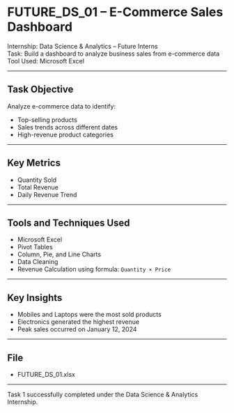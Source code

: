 # FUTURE_DS_01 – E-Commerce Sales Dashboard

Internship: Data Science & Analytics – Future Interns  
Task: Build a dashboard to analyze business sales from e-commerce data  
Tool Used: Microsoft Excel

---

## Task Objective

Analyze e-commerce data to identify:
- Top-selling products  
- Sales trends across different dates  
- High-revenue product categories

---

## Key Metrics

- Quantity Sold  
- Total Revenue  
- Daily Revenue Trend

---

## Tools and Techniques Used

- Microsoft Excel  
- Pivot Tables  
- Column, Pie, and Line Charts  
- Data Cleaning  
- Revenue Calculation using formula: `Quantity × Price`

---

## Key Insights

- Mobiles and Laptops were the most sold products  
- Electronics generated the highest revenue  
- Peak sales occurred on January 12, 2024

---

## File

- FUTURE_DS_01.xlsx

---

Task 1 successfully completed under the Data Science & Analytics Internship.
